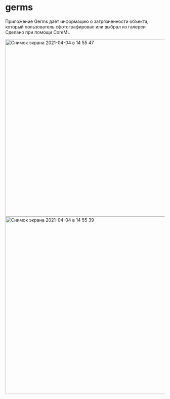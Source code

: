 # germs
Приложение Germs дает информацию о загрязненности объекта, который пользователь сфотографировал или выбрал из галереи 
Сделано при помощи CoreML

<img width="559" alt="Снимок экрана 2021-04-04 в 14 55 47" src="https://user-images.githubusercontent.com/21274627/113507995-40186a00-9556-11eb-87bb-64622c74b7af.png">
<img width="559" alt="Снимок экрана 2021-04-04 в 14 55 39" src="https://user-images.githubusercontent.com/21274627/113508000-44dd1e00-9556-11eb-85ec-23b9872673ea.png">
